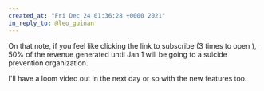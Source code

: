 ```yaml
---
created_at: "Fri Dec 24 01:36:28 +0000 2021"
in_reply_to: @leo_guinan
---
```


On that note, if you feel like clicking the link to subscribe (3 times to open ), 50% of the revenue generated until Jan 1 will be going to a suicide prevention organization. 

I'll have a loom video out in the next day or so with the new features too.